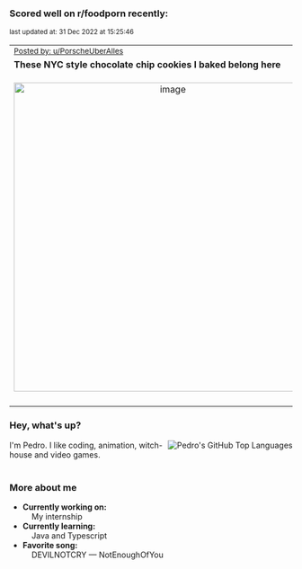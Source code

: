 ### Scored well on r/foodporn recently:

<p align="left"><sub>last updated at: 31 Dec 2022 at 15:25:46</sub></p>

|   |
| --- |
| <sub>[Posted by: u/PorscheUberAlles][source]</sub> |
| **These NYC style chocolate chip cookies I baked belong here** | 
|<p align="center"> <img alt="image" src="https://i.redd.it/rdp71abcuy8a1.jpg" width="550" /> </p>|
|   |

### Hey, what's up?
<img align="right" alt="Pedro's GitHub Top Languages" src="https://github-readme-stats.vercel.app/api/top-langs/?username=PedrosUsername&exclude_repo=HW2&layout=compact" />

I'm Pedro. I like coding, animation, witch-house and video games.<br><br>

### More about me
- **Currently working on:**  
&nbsp;&nbsp;&nbsp;&nbsp;My internship
- **Currently learning:**  
&nbsp;&nbsp;&nbsp;&nbsp;Java and Typescript
- **Favorite song:**  
&nbsp;&nbsp;&nbsp;&nbsp;DEVILNOTCRY — NotEnoughOfYou<br><br>

  



  
  
  
[linkedin]: https://linkedin.com/in/pedro-h-r-gomes-8a487b14a/
[gmail]: mailto:pilique11@gmail.com
[source]: https://reddit.com/r/FoodPorn/comments/zykn85/these_nyc_style_chocolate_chip_cookies_i_baked/
[redditAPI]: https://www.reddit.com/dev/api/
